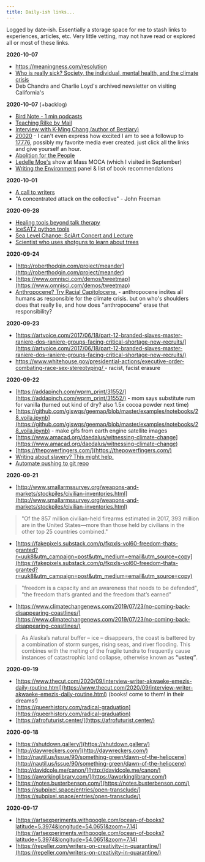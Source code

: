 ```yaml
---
title: Daily-ish links...
---
```


Logged by date-ish. Essentially a storage space for me to stash links to experiences, articles, etc. Very little vetting, may not have read or explored all or most of these links. 

**2020-10-07**
+ https://meaningness.com/resolution
+ [Who is really sick? Society, the individual, mental health, and the climate crisis](https://believermag.com/under-the-weather/)
+ Deb Chandra and Charlie Loyd's archived newsletter on visiting California's 



**2020-10-07** (+backlog)

+  [Bird Note - 1 min podcasts](https://www.birdnote.org/)
+  [Teaching Rilke by Mail](https://popula.com/2020/10/01/living-in-letters/)
+  [Interview with K-Ming Chang (author of Bestiary)](https://therumpus.net/2020/09/the-rumpus-interview-with-k-ming-chang/)
+ [20020](https://www.sbnation.com/secret-base/21410129/20020/chapter-1) - I can't even express how excited I am to see a followup to [17776](https://www.sbnation.com/a/17776-football), possibly my favorite media ever created. just click all the links and give yourself an hour.
+ [Abolition for the People](https://level.medium.com/abolition-for-the-people-397ef29e3ca5)
+ [Ledelle Moe's](https://massmoca.org/event/ledelle-moe/) show at Mass MOCA (which I visited in September)
+ [Writing the Environment](https://centerforfiction.org/videos/on-america-writing-and-reading-the-environment/) panel & list of book recommendations

**2020-10-01**
+ [A call to writers](https://www.riverwalking.com/blog/a-call-to-writers-1.html) 
+ "A concentrated attack on the collective" - John Freeman

**2020-09-28**
+ [Healing tools beyond talk therapy](https://www.thesundaysoother.com/home/my-favorite-healing-resources-to-help-you-move-past-talk-therapy)
+ [IceSAT2 python tools](https://icepyx.readthedocs.io/en/latest/)
+ [Sea Level Change: SciArt Concert and Lecture](https://www.earth.columbia.edu/videos/view/sea-level-change-a-sciart-concert-and-lecture)
+ [Scientist who uses shotguns to learn about trees](https://www.theguardian.com/environment/2020/sep/17/shoots-and-leaves-the-shotgun-scientist-who-hunts-moving-trees-aoe)

**2020-09-24**
+ [http://roberthodgin.com/project/meander](http://roberthodgin.com/project/meander)
+ [https://www.omnisci.com/demos/tweetmap](https://www.omnisci.com/demos/tweetmap)
+ [Anthropocene? Try Racial Capitolocene.](https://www.versobooks.com/blogs/3376-racial-capitalocene) - anthropocene indites all humans as responsible for the climate crisis. but on who's shoulders does that really lie, and how does "anthropocene" erase that responsibility?

**2020-09-23**
+ [https://artvoice.com/2017/06/18/part-12-branded-slaves-master-raniere-dos-raniere-groups-facing-critical-shortage-new-recruits/](https://artvoice.com/2017/06/18/part-12-branded-slaves-master-raniere-dos-raniere-groups-facing-critical-shortage-new-recruits/)
+ [https://www.whitehouse.gov/presidential-actions/executive-order-combating-race-sex-stereotyping/
](https://www.whitehouse.gov/presidential-actions/executive-order-combating-race-sex-stereotyping/) - racist, facist erasure

**2020-09-22**
+ [https://addapinch.com/wprm_print/31552/](https://addapinch.com/wprm_print/31552/) - mom says substitute rum for vanilla (turned out kind of dry? also 1.5x cocoa powder next time)
+ [https://github.com/giswqs/geemap/blob/master/examples/notebooks/28_voila.ipynb](https://github.com/giswqs/geemap/blob/master/examples/notebooks/28_voila.ipynb) - make gifs from earth engine satellite images
+ [https://www.amacad.org/daedalus/witnessing-climate-change](https://www.amacad.org/daedalus/witnessing-climate-change)
+ [https://thepowerfingers.com/](https://thepowerfingers.com/)
+ [Writing about slavery? This might help.](https://docs.google.com/document/d/1A4TEdDgYslX-hlKezLodMIM71My3KTN0zxRv0IQTOQs/mobilebasic) 
+ [Automate pushing to git repo](https://medium.com/@ospiegel51191/how-i-used-cron-to-automatically-simulate-git-activity-13651fd0ca12)

**2020-09-21**
+ [http://www.smallarmssurvey.org/weapons-and-markets/stockpiles/civilian-inventories.html](http://www.smallarmssurvey.org/weapons-and-markets/stockpiles/civilian-inventories.html)
> "Of the 857 million civilian-held firearms estimated in 2017, 393 million are in the United States—more than those held by civilians in the other top 25 countries combined."  
+ [https://fakepixels.substack.com/p/fkpxls-vol60-freedom-thats-granted?r=uuk8&utm_campaign=post&utm_medium=email&utm_source=copy](https://fakepixels.substack.com/p/fkpxls-vol60-freedom-thats-granted?r=uuk8&utm_campaign=post&utm_medium=email&utm_source=copy)
> "freedom is a capacity and an awareness that needs to be defended", "the freedom that’s granted and the freedom that’s earned"
+ [https://www.climatechangenews.com/2019/07/23/no-coming-back-disappearing-coastlines/](https://www.climatechangenews.com/2019/07/23/no-coming-back-disappearing-coastlines/)
> As Alaska’s natural buffer – ice – disappears, the coast is battered by a combination of storm surges, rising seas, and river flooding. This combines with the melting of the fragile tundra to frequently cause instances of catastrophic land collapse, otherwise known as **“usteq”**.

**2020-09-19**
+ [https://www.thecut.com/2020/09/interview-writer-akwaeke-emezis-daily-routine.html](https://www.thecut.com/2020/09/interview-writer-akwaeke-emezis-daily-routine.html) (books! come to them! in their dreams!)
+ [https://queerhistory.com/radical-graduation](https://queerhistory.com/radical-graduation)
+ [https://afrofuturist.center/](https://afrofuturist.center/)

**2020-09-18**
+ [https://shutdown.gallery/](https://shutdown.gallery/)
+ [http://daywreckers.com/](http://daywreckers.com/)
+ [http://nautil.us/issue/90/something-green/dawn-of-the-heliocene](http://nautil.us/issue/90/something-green/dawn-of-the-heliocene)
+ [http://davidcole.me/canon/](http://davidcole.me/canon/)
+ [https://aworkinglibrary.com/](https://aworkinglibrary.com/)
+ [https://notes.busterbenson.com/](https://notes.busterbenson.com/)
+ [https://subpixel.space/entries/open-transclude/](https://subpixel.space/entries/open-transclude/)

**2020-09-17**
+ [https://artsexperiments.withgoogle.com/ocean-of-books?latitude=5.3974&longitude=54.0651&zoom=7.14](https://artsexperiments.withgoogle.com/ocean-of-books?latitude=5.3974&longitude=54.0651&zoom=7.14)
+ [https://repeller.com/writers-on-creativity-in-quarantine/](https://repeller.com/writers-on-creativity-in-quarantine/)